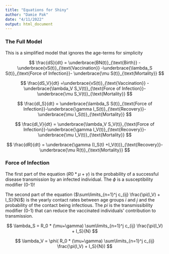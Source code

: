 ```yaml
---
title: "Equations for Shiny"
author: "Damie Pak"
date: "4/11/2022"
output: html_document
---
```




### The Full Model 

This is a simplified model that ignores the age-terms for simplicity

$$
\frac{dS}{dt}  = \underbrace{BN(t)}_{\text{Birth}} - \underbrace{vS(t)}_{\text{Vaccination}} -\underbrace{\lambda_S S(t)}_{\text{Force of Infection}}- \underbrace{\mu S(t)}_{\text{Mortality}}
$$

$$
\frac{dS_V}{dt}  =\underbrace{vS(t)}_{\text{Vaccination}} -\underbrace{\lambda_V S_V(t)}_{\text{Force of Infection}}- \underbrace{\mu S_V(t)}_{\text{Mortality}}
$$

$$
\frac{dI_S}{dt}  = \underbrace{\lambda_S S(t)}_{\text{Force of Infection}}-\underbrace{\gamma I_S(t)}_{\text{Recovery}}- \underbrace{\mu I_S(t)}_{\text{Mortality}}
$$

$$
\frac{dI_V}{dt}  = \underbrace{\lambda_V S_V(t)}_{\text{Force of Infection}}-\underbrace{\gamma I_V(t)}_{\text{Recovery}}- \underbrace{\mu I_V(t)}_{\text{Mortality}}
$$

$$
\frac{dR}{dt}  = \underbrace{\gamma (I_S(t) +I_V(t))}_{\text{Recovery}}- \underbrace{\mu R(t)}_{\text{Mortality}}
$$

### Force of Infection

The first part of the equation ($R0 * \mu + \gamma$) is the probability of a successful disease transmission by an infected individual. The $\phi$ is a susceptibility modifier (0-1)!

The second part of the equation ($\sum\limits_{n=1}^j c_{ij} \frac{\pi(I_V) + I_S}{N}$) is the yearly contact rates between age groups $i$ and $j$ and the probability of the contact being infectious. The $pi$ is the transmissibility modifier (0-1) that can reduce the vaccinated individuals' contribution to transmission. 

$$
\lambda_S = R_0 * (\mu+\gamma) \sum\limits_{n=1}^j c_{ij} \frac{\pi(I_V) + I_S}{N}
$$


$$
\lambda_V = \phi( R_0 * (\mu+\gamma) \sum\limits_{n=1}^j c_{ij} \frac{\pi(I_V) + I_S}{N})
$$
